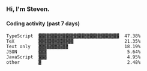 ### Hi, I'm Steven.

#### Coding activity (past 7 days)
```
TypeScript  ▓▓▓▓▓▓▓▓▓▓▓▓▓▓▓▓▓▓▓▓▓▓▓▓▓▓▓▓▓▓  47.38%
TeX         ▓▓▓▓▓▓▓▓▓▓▓▓▓                   21.35%
Text only   ▓▓▓▓▓▓▓▓▓▓▓                     18.19%
JSON        ▓▓▓                              5.64%
JavaScript  ▓▓▓                              4.95%
other       ▓                                2.48%
```
